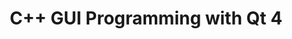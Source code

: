 ---
layout: book
title: "C++ GUI Programming with Qt 4"
image_path: /images/books/c++-gui-programming-with-qt-4.jpg
---